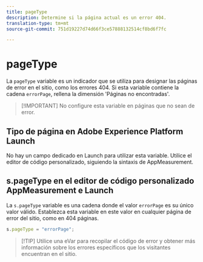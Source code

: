 ```yaml
---
title: pageType
description: Determine si la página actual es un error 404.
translation-type: tm+mt
source-git-commit: 751d19227d74d66f3ce57888132514cf8bd6f7fc

---
```



# pageType

La `pageType` variable es un indicador que se utiliza para designar las páginas de error en el sitio, como los errores 404. Si esta variable contiene la cadena `errorPage`, rellena la dimensión &#39;Páginas no encontradas&#39;.

> [!IMPORTANT] No configure esta variable en páginas que no sean de error.

## Tipo de página en Adobe Experience Platform Launch

No hay un campo dedicado en Launch para utilizar esta variable. Utilice el editor de código personalizado, siguiendo la sintaxis de AppMeasurement.

## s.pageType en el editor de código personalizado AppMeasurement e Launch

La `s.pageType` variable es una cadena donde el valor `errorPage` es su único valor válido. Establezca esta variable en este valor en cualquier página de error del sitio, como en 404 páginas.

```js
s.pageType = "errorPage";
```

> [!TIP] Utilice una eVar para recopilar el código de error y obtener más información sobre los errores específicos que los visitantes encuentran en el sitio.
